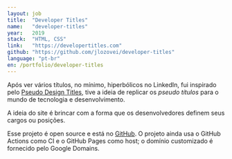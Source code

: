 ```yaml
---
layout: job
title:  "Developer Titles"
name:   "developer-titles"
year:   2019
stack:  "HTML, CSS"
link:   "https://developertitles.com"
github: "https://github.com/jlozovei/developer-titles"
language: "pt-br"
en: /portfolio/developer-titles
---
```

Após ver vários títulos, no mínimo, hiperbólicos no LinkedIn, fui inspirado pelo [Pseudo Design Titles](https://designtitles.com/), tive a ideia de replicar os _pseudo títulos_ para o mundo de tecnologia e desenvolvimento.

A ideia do site é brincar com a forma que os desenvolvedores definem seus cargos ou posições.

Esse projeto é open source e está no [GitHub](https://github.com/jlozovei/developer-titles). O projeto ainda usa o GitHub Actions como CI e o GitHub Pages como host; o domínio customizado é fornecido pelo Google Domains.
